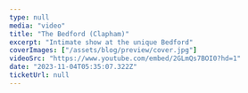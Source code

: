 ```yaml
---
type: null
media: "video"
title: "The Bedford (Clapham)"
excerpt: "Intimate show at the unique Bedford"
coverImages: ["/assets/blog/preview/cover.jpg"]
videoSrc: "https://www.youtube.com/embed/2GLmQs7BOI0?hd=1"
date: "2023-11-04T05:35:07.322Z"
ticketUrl: null
---
```

